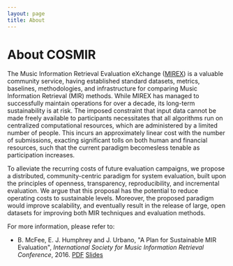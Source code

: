 ```yaml
---
layout: page
title: About
---
```


# About COSMIR

The Music Information Retrieval Evaluation eXchange ([MIREX](http://www.music-ir.org/mirex/)) is a valuable community service, having established standard datasets, metrics, baselines, methodologies, and infrastructure for comparing Music Information Retrieval (MIR) methods. While MIREX has managed to successfully maintain operations for over a decade, its long-term sustainability is at risk. The imposed constraint that input data cannot be made freely available to participants necessitates that all algorithms run on centralized computational resources, which are administered by a limited number of people. This incurs an approximately linear cost with the number of submissions, exacting significant tolls on both human and financial resources, such that the current paradigm becomesless tenable as participation increases.

To alleviate the recurring costs of future evaluation campaigns, we propose a distributed, community-centric paradigm for system evaluation, built upon the principles of openness, transparency, reproducibility, and incremental evaluation. We argue that this proposal has the potential to reduce operating costs to sustainable levels. Moreover, the proposed paradigm would improve scalability, and eventually result in the release of large, open datasets for improving both MIR techniques and evaluation methods.

For more information, please refer to:

* B. McFee, E. J. Humphrey and J. Urbano, "A Plan for Sustainable MIR Evaluation", *International Society for Music Information Retrieval Conference*, 2016. [<i class="fa fa-file-pdf-o"></i> PDF](https://wp.nyu.edu/ismir2016/wp-content/uploads/sites/2294/2016/07/257_Paper.pdf) [<i class="fa fa-slideshare"></i> Slides](http://www.slideshare.net/caerolus/a-plan-for-sustainable-mir-evaluation)
